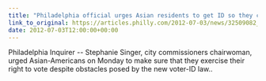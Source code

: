 ```yaml
---
title: "Philadelphia official urges Asian residents to get ID so they can vote"
link_to_original: https://articles.philly.com/2012-07-03/news/32509082_1_new-voter-id-law-asian-americans-panel-discussion)  
date: 2012-07-03T12:00:00+00:00
---
```

  
Philadelphia Inquirer -- Stephanie Singer, city commissioners chairwoman, urged Asian-Americans on Monday to make sure that they exercise their right to vote despite obstacles posed by the new voter-ID law..

